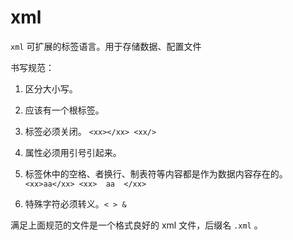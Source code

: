 # xml

`xml` 可扩展的标签语言。用于存储数据、配置文件

书写规范：

1. 区分大小写。

2. 应该有一个根标签。

3. 标签必须关闭。 `<xx></xx> <xx/>`

4. 属性必须用引号引起来。
    <xx value="tt"></xx>

5. 标签休中的空格、者换行、制表符等内容都是作为数据内容存在的。`<xx>aa</xx> <xx>  aa  </xx>`

6. 特殊字符必须转义。`< > &`

满足上面规范的文件是一个格式良好的 xml 文件，后缀名 `.xml` 。


